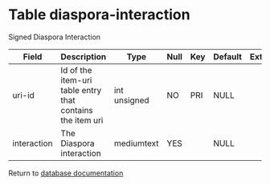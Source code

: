 Table diaspora-interaction
===========
Signed Diaspora Interaction

| Field | Description | Type | Null | Key | Default | Extra |
| ----- | ----------- | ---- | ---- | --- | ------- | ----- |
| uri-id | Id of the item-uri table entry that contains the item uri | int unsigned | NO | PRI | NULL |  |    
| interaction | The Diaspora interaction | mediumtext | YES |  | NULL |  |    

Return to [database documentation](help/database)
